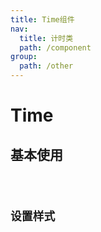 ```yaml
---
title: Time组件
nav:
  title: 计时类
  path: /component
group:
  path: /other
---
```


# Time

## 基本使用

<code src='./demo/index1.jsx'>

## 设置样式

<code src='./demo/index2.jsx'>

<API src='./index.tsx'>
